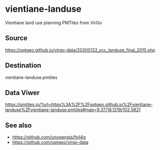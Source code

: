 # vientiane-landuse
Vientiane land use planning PMTiles from VirGo

## Source
https://optgeo.github.io/virgo-data/20200122_vcc_landuse_final_2015.shp

## Destination
vientiane-landuse.pmtiles

## Data Viwer
https://pmtiles.io/?url=https%3A%2F%2Foptgeo.github.io%2Fvientiane-landuse%2Fvientiane-landuse.pmtiles#map=9.37/18.1219/102.5821

## See also
- https://github.com/unopengis/foil4g
- https://github.com/optgeo/virgo-data
